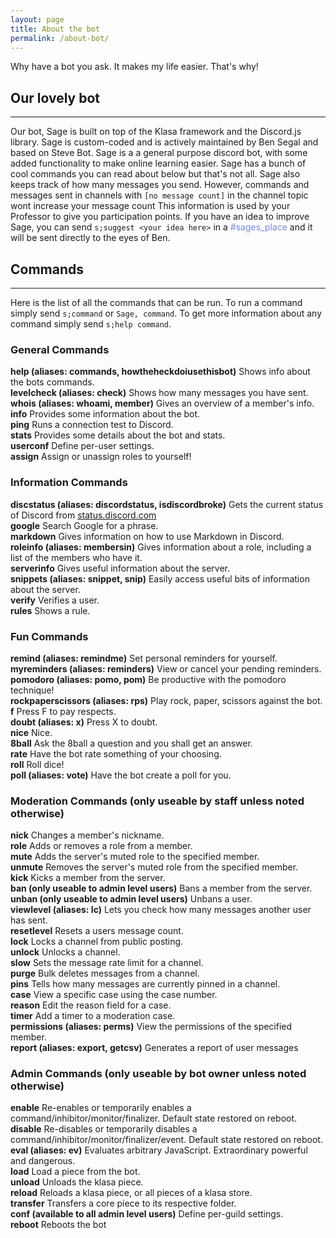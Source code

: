 ```yaml
---
layout: page
title: About the bot
permalink: /about-bot/
---
```

<link rel="icon" href="/favicon.ico" type="image/x-icon" />

Why have a bot you ask. It makes my life easier. That's why!
## Our lovely bot
***
Our bot, Sage is  built on top of the Klasa framework and the Discord.js library. Sage is custom-coded and is
actively maintained by Ben Segal and based on Steve Bot. Sage is a a general purpose discord bot, with some added
functionality to make online learning easier. Sage has a bunch of cool commands you can read about below but that's
not all. Sage also keeps track of how many messages you send. However, commands and messages sent in channels with 
`[no message count]` in the channel topic wont increase your message count  This information is used by your
Professor to give you participation points. If you have an idea to improve Sage, you can send `s;suggest <your idea here>`
in a <span style="color:#738adb;">#sages_place</span> and it will be sent directly to the eyes of Ben. 

## Commands
***
Here is the list of all the commands that can be run. To run a command simply send `s;command` or `Sage, command`.
To get more information about any command simply send `s;help command`.

### General Commands
**help (aliases: commands, howtheheckdoiusethisbot)** Shows info about the bots commands.\
**levelcheck (aliases: check)** Shows how many messages you have sent.\
**whois (aliases: whoami, member)** Gives an overview of a member's info.\
**info** Provides some information about the bot.\
**ping** Runs a connection test to Discord.\
**stats** Provides some details about the bot and stats.\
**userconf** Define per-user settings.\
**assign** Assign or unassign roles to yourself!

### Information Commands
**discstatus (aliases: discordstatus, isdiscordbroke)** Gets the current status of Discord from [status.discord.com](https://status.discord.com/ "Why not check it now")\
**google** Search Google for a phrase.\
**markdown** Gives information on how to use Markdown in Discord.\
**roleinfo (aliases: membersin)** Gives information about a role, including a list of the members who have it.\
**serverinfo** Gives useful information about the server.\
**snippets (aliases: snippet, snip)** Easily access useful bits of information about the server.\
**verify** Verifies a user.\
**rules** Shows a rule.

### Fun Commands
**remind (aliases: remindme)** Set personal reminders for yourself.\
**myreminders (aliases: reminders)** View or cancel your pending reminders.\
**pomodoro (aliases: pomo, pom)** Be productive with the pomodoro technique!\
**rockpaperscissors (aliases: rps)** Play rock, paper, scissors against the bot.\
**f** Press F to pay respects.\
**doubt (aliases: x)** Press X to doubt.\
**nice** Nice.\
**8ball** Ask the 8ball a question and you shall get an answer.\
**rate** Have the bot rate something of your choosing.\
**roll** Roll dice!\
**poll (aliases: vote)** Have the bot create a poll for you.

### Moderation Commands (only useable by staff unless noted otherwise)
**nick** Changes a member's nickname.\
**role** Adds or removes a role from a member.\
**mute** Adds the server's muted role to the specified member.\
**unmute** Removes the server's muted role from the specified member.\
**kick** Kicks a member from the server.\
**ban (only useable to admin level users)** Bans a member from the server.\
**unban (only useable to admin level users)** Unbans a user.\
**viewlevel (aliases: lc)** Lets you check how many messages another user has sent.\
**resetlevel** Resets a users message count.\
**lock** Locks a channel from public posting.\
**unlock** Unlocks a channel.\
**slow** Sets the message rate limit for a channel.\
**purge** Bulk deletes messages from a channel.\
**pins** Tells how many messages are currently pinned in a channel.\
**case** View a specific case using the case number.\
**reason** Edit the reason field for a case.\
**timer** Add a timer to a moderation case.\
**permissions (aliases: perms)** View the permissions of the specified member.\
**report (aliases: export, getcsv)** Generates a report of user messages

### Admin Commands (only useable by bot owner unless noted otherwise)
**enable** Re-enables or temporarily enables a command/inhibitor/monitor/finalizer. Default state restored on reboot.\
**disable** Re-disables or temporarily disables a command/inhibitor/monitor/finalizer/event. Default state restored on reboot.\
**eval (aliases: ev)** Evaluates arbitrary JavaScript. Extraordinary powerful and dangerous.\
**load** Load a piece from the bot.\
**unload** Unloads the klasa piece.\
**reload** Reloads a klasa piece, or all pieces of a klasa store.\
**transfer** Transfers a core piece to its respective folder.\
**conf (available to all admin level users)** Define per-guild settings.\
**reboot** Reboots the bot
